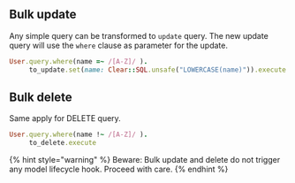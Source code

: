 ## Bulk update

Any simple query can be transformed to `update` query. The new update query will use the `where` clause as parameter
for the update.

```ruby
User.query.where(name =~ /[A-Z]/ ).
     to_update.set(name: Clear::SQL.unsafe("LOWERCASE(name)")).execute
```

## Bulk delete

Same apply for DELETE query.

```ruby
User.query.where(name !~ /[A-Z]/ ).
     to_delete.execute
```

{% hint style="warning" %}
Beware: Bulk update and delete do not trigger any model lifecycle hook. Proceed with care.
{% endhint %}